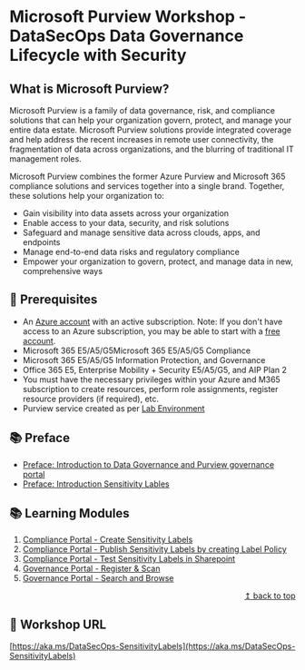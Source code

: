 # Microsoft Purview Workshop - DataSecOps Data Governance Lifecycle with Security

## What is Microsoft Purview?

Microsoft Purview is a family of data governance, risk, and compliance solutions that can help your organization govern, protect, and manage your entire data estate. Microsoft Purview solutions provide integrated coverage and help address the recent increases in remote user connectivity, the fragmentation of data across organizations, and the blurring of traditional IT management roles.

Microsoft Purview combines the former Azure Purview and Microsoft 365 compliance solutions and services together into a single brand. Together, these solutions help your organization to:

* Gain visibility into data assets across your organization
* Enable access to your data, security, and risk solutions
* Safeguard and manage sensitive data across clouds, apps, and endpoints
* Manage end-to-end data risks and regulatory compliance
* Empower your organization to govern, protect, and manage data in new, comprehensive ways

## :thinking: Prerequisites

* An [Azure account](https://azure.microsoft.com/free/) with an active subscription. Note: If you don't have access to an Azure subscription, you may be able to start with a [free account](https://www.azure.com/free).
* Microsoft 365 E5/A5/G5Microsoft 365 E5/A5/G5 Compliance
* Microsoft 365 E5/A5/G5 Information Protection, and Governance
* Office 365 E5, Enterprise Mobility + Security E5/A5/G5, and AIP Plan 2
* You must have the necessary privileges within your Azure and M365 subscription to create resources, perform role assignments, register resource providers (if required), etc.
* Purview service created as per [Lab Environment](./modules.md/PurviewSetup.md)


## :books: Preface

* [Preface: Introduction to Data Governance and Purview governance portal](./modules.md/PrefaceGovernancePortal.md)
* [Preface: Introduction Sensitivity Lables](./modules.md/PrefaceCompliancePortal.md)

## :books: Learning Modules

1. [Compliance Portal - Create Sensitivity Labels](./modules.md/module01.md)
2. [Compliance Portal - Publish Sensitivity Labels by creating Label Policy](./modules.md/module02.md)
3. [Compliance Portal - Test Sensitivity Labels in Sharepoint](./modules.md/module03.md)
4. [Governance Portal - Register & Scan](./modules.md/module04a.md)
5. [Governance Portal - Search and Browse](./modules.md/module05.md)


<div align="right"><a href="#microsoft-purview-datasecops-workshop">↥ back to top</a></div>

## :link: Workshop URL

[https://aka.ms/DataSecOps-SensitivityLabels](https://aka.ms/DataSecOps-SensitivityLabels)
